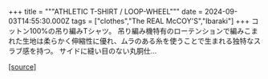+++
title = """ATHLETIC T-SHIRT / LOOP-WHEEL"""
date = 2024-09-03T14:55:30.000Z
tags = ["clothes","The REAL McCOY'S","Ibaraki"]
+++
コットン100%の吊り編みTシャツ。 吊り編み機特有のローテンションで編みこまれた生地は柔らかく伸縮性に優れ、ムラのある糸を使うことで生まれる独特なスラブ感を持つ。 サイドに縫い目のない丸胴仕...

[[source]](https://the-realmccoys.ocnk.net/product/1023)
